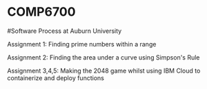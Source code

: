 # COMP6700
#Software Process at Auburn University


Assignment 1: Finding prime numbers within a range

Assignment 2: Finding the area under a curve using Simpson's Rule

Assignment 3,4,5: Making the 2048 game whilst using IBM Cloud to containerize and deploy functions
